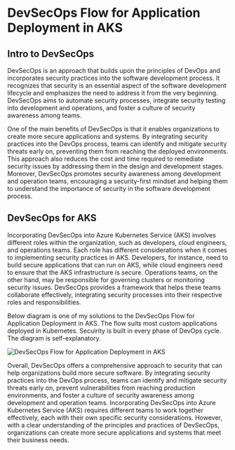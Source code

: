 # DevSecOps Flow for Application Deployment in AKS

## Intro to DevSecOps

DevSecOps is an approach that builds upon the principles of DevOps and incorporates security practices into the software development process. It recognizes that security is an essential aspect of the software development lifecycle and emphasizes the need to address it from the very beginning. DevSecOps aims to automate security processes, integrate security testing into development and operations, and foster a culture of security awareness among teams.

One of the main benefits of DevSecOps is that it enables organizations to create more secure applications and systems. By integrating security practices into the DevOps process, teams can identify and mitigate security threats early on, preventing them from reaching the deployed environments. This approach also reduces the cost and time required to remediate security issues by addressing them in the design and development stages. Moreover, DevSecOps promotes security awareness among development and operation teams, encouraging a security-first mindset and helping them to understand the importance of security in the software development process.

## DevSecOps for AKS

Incorporating DevSecOps into Azure Kubernetes Service (AKS) involves different roles within the organization, such as developers, cloud engineers, and operations teams. Each role has different considerations when it comes to implementing security practices in AKS. Developers, for instance, need to build secure applications that can run on AKS, while cloud engineers need to ensure that the AKS infrastructure is secure. Operations teams, on the other hand, may be responsible for governing clusters or monitoring security issues. DevSecOps provides a framework that helps these teams collaborate effectively, integrating security processes into their respective roles and responsibilities.

Below diagram is one of my solutions to the DevSecOps Flow for Application Deployment in AKS. The flow suits most custom applications deployed in Kubernetes. Secuirity is built in every phase of DevOps cycle. The diagram is self-explanatory.

![DevSecOps Flow for Application Deployment in AKS](https://github.com/vivitian930/solution-design-log/blob/main/svgs/aks-devsecops-flow.svg)

Overall, DevSecOps offers a comprehensive approach to security that can help organizations build more secure software. By integrating security practices into the DevOps process, teams can identify and mitigate security threats early on, prevent vulnerabilities from reaching production environments, and foster a culture of security awareness among development and operation teams. Incorporating DevSecOps into Azure Kubernetes Service (AKS) requires different teams to work together effectively, each with their own specific security considerations. However, with a clear understanding of the principles and practices of DevSecOps, organizations can create more secure applications and systems that meet their business needs.
